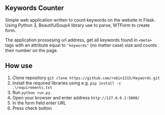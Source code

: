 ## Keywords Counter
Simple web application written to count keywords on the website in Flask. 
Using Python 3, BeautifulSoup4 library use to parse, WTForm to create form.

The application prossesing url address, get all keywords found in ```<meta>``` tags with an attribute equal to ```"keywords"``` (no matter case) size and counts their number on the page.


## How use
1. Clone repository ```git clone https://github.com/robin1315/Keywords.git```
2. Install the required libraries using e.g. ```pip install -c .\requirements.txt```
3. Run ```python run.py```
4. Open your browser and enter address ```http://127.0.0.1:5000/```
5. In the form field enter URL
6. Press check button



